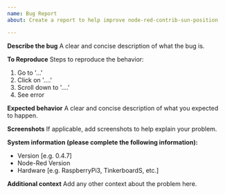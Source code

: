 ```yaml
---
name: Bug Report
about: Create a report to help improve node-red-contrib-sun-position

---
```


**Describe the bug**
A clear and concise description of what the bug is.

**To Reproduce**
Steps to reproduce the behavior:
1. Go to '...'
2. Click on '....'
3. Scroll down to '....'
4. See error

**Expected behavior**
A clear and concise description of what you expected to happen.

**Screenshots**
If applicable, add screenshots to help explain your problem.

**System information (please complete the following information):**
 - Version [e.g. 0.4.7]
 - Node-Red Version
 - Hardware [e.g. RaspberryPi3, TinkerboardS, etc.]

**Additional context**
Add any other context about the problem here.